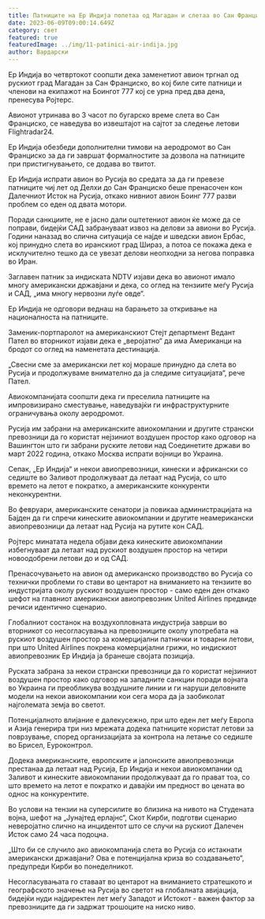 ```yaml
---
title: Патниците на Ер Индија полетаа од Магадан и слетаа во Сан Франциско
date: 2023-06-09T09:00:14.649Z
category: свет
featured: true
featuredImage: ../img/11-patinici-air-indija.jpg
author: Вардарски
---
```

Ер Индија во четвртокот соопшти дека заменетиот авион тргнал од рускиот град Магадан за Сан Франциско, во кој биле сите патници и членови на екипажот на Боингот 777 кој се урна пред два дена, пренесува Ројтерс.

Авионот утринава во 3 часот по бугарско време слета во Сан Франциско, се наведува во извештајот на сајтот за следење летови Flightradar24.

Ер Индија обезбеди дополнителни тимови на аеродромот во Сан Франциско за да ги завршат формалностите за дозвола на патниците при пристигнувањето, се додава во твитот.

Ер Индија испрати авион во Русија во средата за да ги превезе патниците чиј лет од Делхи до Сан Франциско беше пренасочен кон Далечниот Исток на Русија, откако нивниот авион Боинг 777 разви проблем со еден од двата мотори.

Поради санкциите, не е јасно дали оштетениот авион ќе може да се поправи, бидејќи САД забрануваат извоз на делови за авиони во Русија. Години наназад во слична ситуација се најде и шведски авион Ербас, кој принудно слета во иранскиот град Шираз, а потоа се покажа дека е исклучително тешко да се увезат делови неопходни за негова поправка во Иран.

Заглавен патник за индиската NDTV изјави дека во авионот имало многу американски државјани и дека, со оглед на тензиите меѓу Русија и САД, „има многу нервозни луѓе овде“.

Ер Индија не одговори веднаш на барањето за откривање на националноста на патниците.

Заменик-портпаролот на американскиот Стејт департмент Ведант Пател во вторникот изјави дека е „веројатно“ да има Американци на бродот со оглед на наменетата дестинација.

„Свесни сме за американски лет кој мораше принудно да слета во Русија и продолжуваме внимателно да ја следиме ситуацијата“, рече Пател.

Авиокомпанијата соопшти дека ги преселила патниците на импровизирано сместување, наведувајќи ги инфраструктурните ограничувања околу аеродромот.

Русија им забрани на американските авиокомпании и другите странски превозници да го користат нејзиниот воздушен простор како одговор на Вашингтон што ги забрани руските летови над Соединетите држави во март 2022 година, откако Москва испрати војници во Украина.

Сепак, „Ер Индија“ и некои авиопревозници, кинески и африкански со седиште во Заливот продолжуваат да летаат над Русија, со што времето на летот е пократко, а американските конкуренти неконкурентни.

Во февруари, американските сенатори ја повикаа администрацијата на Бајден да ги спречи кинеските авиокомпании и другите неамерикански авиопревозници да летаат над Русија на рутите кон САД.

Ројтерс минатата недела објави дека кинеските авиокомпании избегнуваат да летаат над рускиот воздушен простор на четири новоодобрени летови до и од САД.

Пренасочувањето на авион од американско производство во Русија со технички проблеми го стави во центарот на вниманието на тензиите во индустријата околу рускиот воздушен простор - само еден ден откако шефот на главниот американски авиопревозник United Airlines предвиде речиси идентично сценарио.

Глобалниот состанок на воздухопловната индустрија заврши во вторникот со несогласувања на превозниците околу употребата на рускиот воздушен простор за комерцијални патнички и товарни летови, при што United Airlines покрена комерцијални грижи, но индискиот авиопревозник Ер Индија ја бранеше својата позиција.

Руската забрана за некои странски превозници да го користат нејзиниот воздушен простор како одговор на западните санкции поради војната во Украина ги преобликува воздушните линии и ги наруши деловните модели на некои авиокомпании кои сега мора да ја заобиколат најголемата земја во светот.

Потенцијалното влијание е далекусежно, при што еден лет меѓу Европа и Азија генерира три низ мрежата додека патниците користат летови за поврзување, според организацијата за контрола на летање со седиште во Брисел, Еуроконтрол.

Додека американските, европските и јапонските авиопревозници престанаа да летаат над Русија, Ер Индија и некои авиокомпании од Заливот и кинеските авиокомпании продолжуваат да го прават тоа, со што времето на летот е пократко и давајќи им предност во цената во однос на конкурентите.

Во услови на тензии на суперсилите во близина на нивото на Студената војна, шефот на „Јунајтед ерлајнс“, Скот Кирби, подготви сценарио неверојатно слично на инцидентот што се случи на рускиот Далечен Исток само 24 часа подоцна.

„Што би се случило ако авиокомпанија слета во Русија со истакнати американски државјани? Ова е потенцијална криза во создавањето“, предупреди Кирби во понеделникот.

Несогласувањата го ставаат во центарот на вниманието стратешкото и географското значење на Русија во светот на глобалната авијација, бидејќи нуди најдиректен лет меѓу Западот и Истокот - важен фактор за превозниците да ги задржат трошоците на ниско ниво.